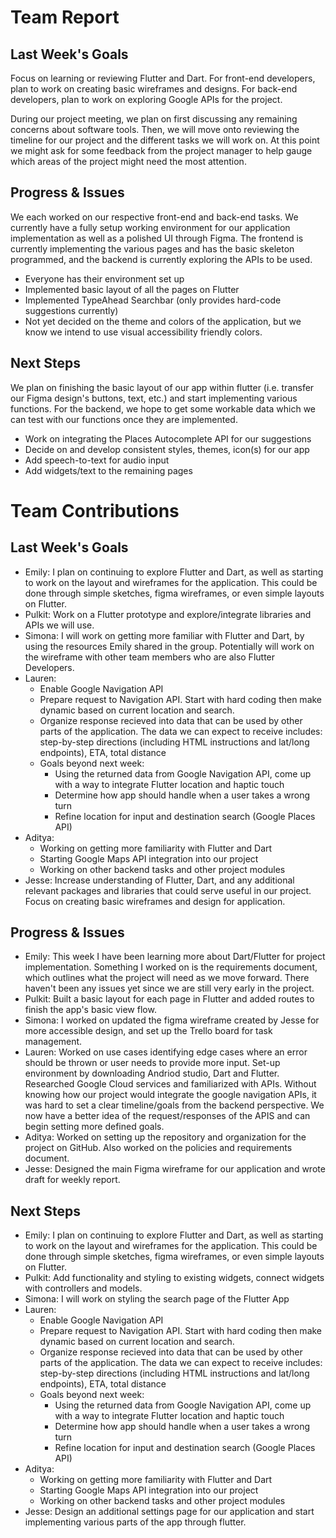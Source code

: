 # Team Report

## Last Week's Goals
Focus on learning or reviewing Flutter and Dart. For front-end developers, plan to work on creating basic wireframes and designs. For back-end developers, plan to work on exploring Google APIs for the project.

During our project meeting, we plan on first discussing any remaining concerns about software tools. Then, we will move onto reviewing the timeline for our project and the different tasks we will work on. At this point we might ask for some feedback from the project manager to help gauge which areas of the project might need the most attention.

## Progress & Issues
We each worked on our respective front-end and back-end tasks. We currently have a fully setup working environment for our application implementation as well as a polished UI through Figma. 
The frontend is currently implementing the various pages and has the basic skeleton programmed, and the backend is currently exploring the APIs to be used.
- Everyone has their environment set up
- Implemented basic layout of all the pages on Flutter
- Implemented TypeAhead Searchbar (only provides hard-code suggestions currently)
- Not yet decided on the theme and colors of the application, but we know we intend to use visual accessibility friendly colors.

## Next Steps
We plan on finishing the basic layout of our app within flutter (i.e. transfer our Figma design's buttons, text, etc.) and start implementing various functions. For the backend, we hope to get some workable data which we can test with our functions once they are implemented.
- Work on integrating the Places Autocomplete API for our suggestions
- Decide on and develop consistent styles, themes, icon(s) for our app
- Add speech-to-text for audio input
- Add widgets/text to the remaining pages

# Team Contributions

## Last Week's Goals
- Emily: I plan on continuing to explore Flutter and Dart, as well as starting to work on the layout and wireframes for the application. This could be done through simple sketches, figma wireframes, or even simple layouts on Flutter.
- Pulkit: Work on a Flutter prototype and explore/integrate libraries and APIs we will use.
- Simona: I will work on getting more familiar with Flutter and Dart, by using the resources Emily shared in the group. Potentially will work on the wireframe with other team members who are also Flutter Developers.
- Lauren:
  - Enable Google Navigation API
  - Prepare request to Navigation API. Start with hard coding then make dynamic based on current location and search.
  - Organize response recieved into data that can be used by other parts of the application.  The data we can expect to receive includes: step-by-step directions (including HTML instructions and lat/long endpoints), ETA, total distance
  - Goals beyond next week:
    - Using the returned data from Google Navigation API, come up with a way to integrate Flutter location and haptic touch
    - Determine how app should handle when a user takes a wrong turn
    - Refine location for input and destination search (Google Places API)
- Aditya:
  - Working on getting more familiarity with Flutter and Dart
  - Starting Google Maps API integration into our project
  - Working on other backend tasks and other project modules
- Jesse: Increase understanding of Flutter, Dart, and any additional relevant packages and libraries that could serve useful in our project. Focus on creating basic wireframes and design for application.

## Progress & Issues
- Emily: This week I have been learning more about Dart/Flutter for project implementation. Something I worked on is the requirements document, which outlines what the project will need as we move forward. There haven't been any issues yet since we are still very early in the project.
- Pulkit: Built a basic layout for each page in Flutter and added routes to finish the app's basic view flow.
- Simona: I worked on updated the figma wireframe created by Jesse for more accessible design, and set up the Trello board for task management.
- Lauren: Worked on use cases identifying edge cases where an error should be thrown or user needs to provide more input. Set-up environment by downloading Andriod studio, Dart and Flutter. Researched Google Cloud services and familiarized with APIs. Without knowing how our project would integrate the google navigation APIs, it was hard to set a clear timeline/goals from the backend perspective. We now have a better idea of the request/responses of the APIS and can begin setting more defined goals.
- Aditya: Worked on setting up the repository and organization for the project on GitHub. Also worked on the policies and requirements document.
- Jesse: Designed the main Figma wireframe for our application and wrote draft for weekly report.

## Next Steps
- Emily: I plan on continuing to explore Flutter and Dart, as well as starting to work on the layout and wireframes for the application. This could be done through simple sketches, figma wireframes, or even simple layouts on Flutter.
- Pulkit: Add functionality and styling to existing widgets, connect widgets with controllers and models.
- Simona: I will work on styling the search page of the Flutter App
- Lauren: 
  - Enable Google Navigation API
  - Prepare request to Navigation API. Start with hard coding then make dynamic based on current location and search.
  - Organize response recieved into data that can be used by other parts of the application.  The data we can expect to receive includes: step-by-step directions (including HTML instructions and lat/long endpoints), ETA, total distance
  - Goals beyond next week:
    - Using the returned data from Google Navigation API, come up with a way to integrate Flutter location and haptic touch
    - Determine how app should handle when a user takes a wrong turn
    - Refine location for input and destination search (Google Places API)
- Aditya:
  - Working on getting more familiarity with Flutter and Dart
  - Starting Google Maps API integration into our project
  - Working on other backend tasks and other project modules
- Jesse: Design an additional settings page for our application and start implementing various parts of the app through flutter.
